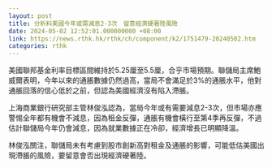 ```yaml
---
layout: post
title: 分析料美國今年或需減息2-3次　留意經濟硬著陸風險
date: 2024-05-02 12:52:01.000000000 +08:00
link: https://news.rthk.hk/rthk/ch/component/k2/1751479-20240502.htm
categories: rthk
---
```


美國聯邦基金利率目標區間維持於5.25厘至5.5厘，合乎市場預期。聯儲局主席鮑威爾表明，今年以來的通脹數據仍然過高，當局不會滿足於3%的通脹水平，他對通脹回落的信心低於之前，但認為美國經濟沒有陷入滯脹。 

上海商業銀行研究部主管林俊泓認為，當局今年或有需要減息2-3次，但市場亦應警惕全年都有機會不減息，因為租金反彈，通脹有機會橫行至第4季再反彈，不過估計聯儲局今年仍會減息，因為就業數據正在冷卻，經濟增長已明顯降溫。

林俊泓關注，聯儲局未有考慮到股市創新高對租金及通脹的影響，可能低估美國出現滯脹的風險，要留意會否出現經濟硬著陸。
